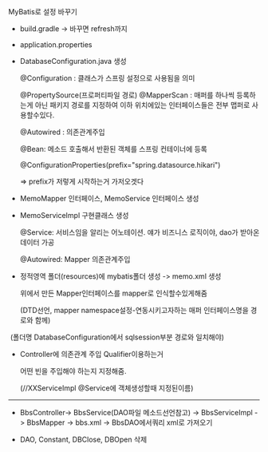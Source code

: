 MyBatis로 설정 바꾸기

- build.gradle -> 바꾸면 refresh까지

- application.properties

- DatabaseConfiguration.java 생성

  @Configuration : 클래스가 스프링 설정으로 사용됨을 의미

  @PropertySource(프로퍼티파일 경로)
  @MapperScan : 매퍼를 하나씩 등록하는게 아닌 패키지 경로를 지정하여 이하 위치에있는 인터페이스들은 전부 맵퍼로 사용할수있다.

  @Autowired : 의존관계주입

  @Bean: 메소드 호출해서 반환된 객체를 스프링 컨테이너에 등록

  @ConfigurationProperties(prefix="spring.datasource.hikari")

   => prefix가 저렇게 시작하는거 가저오겟다

- MemoMapper 인터페이스, MemoService 인터페이스 생성

- MemoServiceImpl 구현클래스 생성

  @Service: 서비스임을 알리는 어노테이션. 얘가 비즈니스 로직이야, dao가 받아온 데이터 가공

  @Autowired: Mapper 의존관계주입

- 정적영역 폴더(resources)에 mybatis폴더 생성 -> memo.xml 생성

  위에서 만든 Mapper인터페이스를 mapper로 인식할수있게해줌

  (DTD선언, mapper namespace설정-연동시키고자하는 매퍼 인터페이스명을 경로와 함께)

​		(폴더명 DatabaseConfiguration에서 sqlsession부분 경로와 일치해야)

- Controller에 의존관계 주입 Qualifier이용하는거

  어떤 빈을 주입해야 하는지 지정해줌.

  (//XXServiceImpl @Service에 객체생성할때 지정된이름)

---

- BbsController-> BbsService(DAO파일 메소드선언참고) -> BbsServiceImpl ->  BbsMapper -> bbs.xml -> BbsDAO에서쿼리 xml로 가져오기

- DAO, Constant, DBClose, DBOpen 삭제
